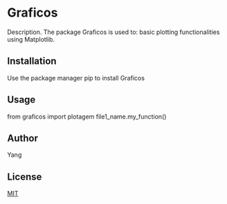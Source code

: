 # Graficos

Description.
The package Graficos is used to:
    basic plotting functionalities using Matplotlib.

## Installation
Use the package manager pip to install Graficos


## Usage

from graficos import plotagem
file1_name.my_function()

## Author
Yang

## License
[MIT](https://choosealicense.com/licenses/mit/)